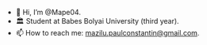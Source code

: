 - 👋 Hi, I’m @Mape04.
- 🏛️ Student at Babes Bolyai University (third year).
- 📫 How to reach me: mazilu.paulconstantin@gmail.com.

